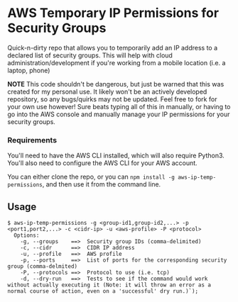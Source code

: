 # AWS Temporary IP Permissions for Security Groups
Quick-n-dirty repo that allows you to temporarily add an IP address to a declared list of security groups. This will help with cloud administration/development if you're working from a mobile location (i.e. a laptop, phone)

**NOTE** This code shouldn't be dangerous, but just be warned that this was created for my personal use. It likely won't be an actively developed repository, so any bugs/quirks may not be updated. Feel free to fork for your own use however! Sure beats typing all of this in manually, or having to go into the AWS console and manually manage your IP permissions for your security groups.

### Requirements
You'll need to have the AWS CLI installed, which will also require Python3. You'll also need to configure the AWS CLI for your AWS account.

You can either clone the repo, or you can `npm install -g aws-ip-temp-permissions`, and then use it from the command line.

## Usage

```
$ aws-ip-temp-permissions -g <group-id1,group-id2,...> -p <port1,port2,...> -c <cidr-ip> -u <aws-profile> -P <protocol>  
  Options:
    -g, --groups    ==>  Security group IDs (comma-delimited)
    -c, --cidr      ==>  CIDR IP address
    -u, --profile   ==>  AWS profile
    -p, --ports     ==>  List of ports for the corresponding security group (comma-delmited)
    -P, --protocols ==>  Protocol to use (i.e. tcp)
    -d, --dry-run   ==>  Tests to see if the command would work without actually executing it (Note: it will throw an error as a normal course of action, even on a 'successful' dry run.)`);
```
